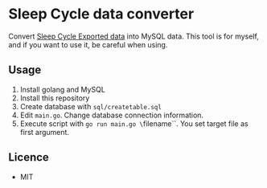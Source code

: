 # Sleep Cycle data converter

Convert [Sleep Cycle Exported data](https://s.sleepcycle.com/) into MySQL data.
This tool is for myself, and if you want to use it, be careful when using. 

## Usage

1. Install golang and MySQL
1. Install this repository
1. Create database with `sql/createtable.sql`
1. Edit `main.go`. Change database connection information.
1. Execute script with `go run main.go \`filename\``.
   You set target file as first argument.

## Licence

* MIT
